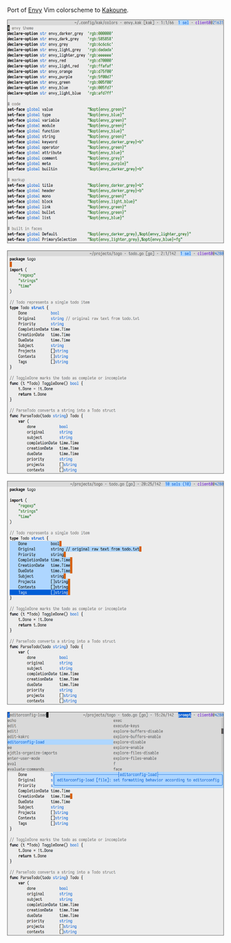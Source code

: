 Port of [Envy](https://github.com/kkga/vim-envy) Vim colorscheme to
[Kakoune](https://kakoune.org/).

![](./screenshot1.png)

![](./screenshot2.png)

![](./screenshot3.png)

![](./screenshot4.png)
